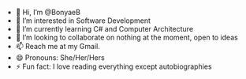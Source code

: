 - 👋 Hi, I’m @BonyaeB
- 👀 I’m interested in Software Development
- 🌱 I’m currently learning C# and Computer Architecture
- 💞️ I’m looking to collaborate on nothing at the moment, open to ideas
- 📫 Reach me at my Gmail.
- 😄 Pronouns: She/Her/Hers
- ⚡ Fun fact: I love reading everything except autobiographies

<!---
BonyaeB/BonyaeB is a ✨ special ✨ repository because its `README.md` (this file) appears on your GitHub profile.
You can click the Preview link to take a look at your changes.
--->
